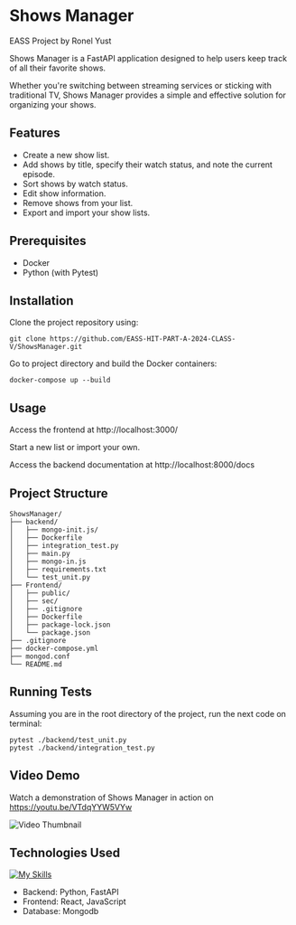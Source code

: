 # Shows Manager
EASS Project by Ronel Yust

Shows Manager is a FastAPI application designed to help users keep track of all their favorite shows.

Whether you're switching between streaming services or sticking with traditional TV, Shows Manager provides a simple and effective solution for organizing your shows.


## Features

- Create a new show list.
- Add shows by title, specify their watch status, and note the current episode.
- Sort shows by watch status.
- Edit show information.
- Remove shows from your list.
- Export and import your show lists.


## Prerequisites

- Docker
- Python (with Pytest)


## Installation

Clone the project repository using:
```
git clone https://github.com/EASS-HIT-PART-A-2024-CLASS-V/ShowsManager.git
```
Go to project directory and build the Docker containers:
```
docker-compose up --build
```
## Usage

Access the frontend at http://localhost:3000/

Start a new list or import your own.

Access the backend documentation at http://localhost:8000/docs


## Project Structure
```
ShowsManager/
├── backend/
│   ├── mongo-init.js/
│   ├── Dockerfile
│   ├── integration_test.py
│   ├── main.py
│   ├── mongo-in.js
│   ├── requirements.txt
│   └── test_unit.py
├── Frontend/
│   ├── public/
│   ├── sec/
│   ├── .gitignore
│   ├── Dockerfile
│   ├── package-lock.json
│   └── package.json
├── .gitignore
├── docker-compose.yml
├── mongod.conf
└── README.md
```


## Running Tests
Assuming you are in the root directory of the project, run the next code on terminal:
```
pytest ./backend/test_unit.py
pytest ./backend/integration_test.py
```


## Video Demo

Watch a demonstration of Shows Manager in action on https://youtu.be/VTdqYYW5VYw

![Video Thumbnail](https://img.youtube.com/vi/VTdqYYW5VYw/hqdefault.jpg)



## Technologies Used
[![My Skills](https://skillicons.dev/icons?i=py,js,docker,mongodb,react)](https://skillicons.dev)
- Backend: Python, FastAPI
- Frontend: React, JavaScript
- Database: Mongodb
